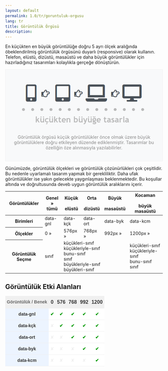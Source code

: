 ```yaml
--- 
layout: default 
permalink: 1.0/tr/goruntuluk-orgusu 
lang: tr 
title: Görüntülük Örgüsü 
description: 
---
```

<style type="text/css">
  .yazı-alanı{
    background-color:#f8f9fa; 
    color:#888; 
    border:1px solid #f0f0f0; 
    padding:20px; 
    text-align: center;
  }
</style>
<p class="girlik">
  En küçükten en büyük görüntülüğe doğru 5 ayrı ölçek aralığında öbeklendirilmiş görüntülük örgüsünü duyarlı (responsive) olarak kullanın. Telefon, elüstü, dizüstü, masaüstü ve daha büyük görüntülükler için hazırladığınız tasarımları kolaylıkla gerçeğe dönüştürün.
</p>
<div class="yazı-alanı" data-gnl="o">
  <img src="/assets/img/goruntuluk.png">
  <p>
    Görüntülük örgüsü küçük görüntülükler önce olmak üzere büyük görüntülüklere doğru etkileyen düzende ediklenmiştir. Tasarımlar bu özelliğin öze alınmasıyla yazılabilirler.
  </p>
</div>
<p>
  Günümüzde, görüntülük ölçekleri ve görüntülük çözünürlükleri çok çeşitlidir. Bu nedenle uyarlamalı tasarım yapmak bir gerekliliktir. Daha ufak görüntülükler ise yakın gelecekte yaygınlaşması beklenmektedir. Bu koşullar altında ve doğrultusunda <span class="simget">deveb</span>  uygun görüntülük aralıklarını içerir.
</p>
<p></p>
<table class="tablo">
  <thead>
    <tr>
      <th>Görüntülükler</th>
      <th>
        Genel <br>
        <i class="fa fa-minus-square-o" aria-hidden="true"></i> »
        <i class="fa fa-window-maximize" aria-hidden="true"></i>
        <br><span data-metin="olumlu ince">tümü</span>
      </th>
      <!--<th>
        Minik <br>
        <i class="fa fa-minus-square-o" aria-hidden="true"></i>
        <br><span data-metin="olumlu ince">saat</span>
      </th>
      <th>
        Ufak <br>
        <i class="fa fa-mobile" aria-hidden="true"></i>
        <br><span data-metin="olumlu ince">telefon</span>
      </th>-->
      <th>
        Küçük <br>
        <i class="fa fa-tablet" aria-hidden="true"></i>
        <br><span data-metin="olumlu ince">elüstü</span>
      </th>
      <th>
        Orta <br>
        <i class="fa fa-laptop" aria-hidden="true"></i>
        <br><span data-metin="olumlu ince">dizüstü</span>
      </th>
      <th>
        Büyük <br>
        <i class="fa fa-desktop" aria-hidden="true"></i>
        <br><span data-metin="olumlu ince">masaüstü</span>
      </th>
      <th>
        Kocaman <br>
        <i class="fa fa-television" aria-hidden="true"></i>
        <br><span data-metin="olumlu ince">büyük masaüstü</span>
      </th>
      <!--<th>
        Ulu <br>
        <i class="fa fa-window-maximize" aria-hidden="true"></i>
        <br><span data-metin="olumlu ince">ulu görüntülük</span>
      </th>-->
    </tr>
  </thead>
  <tbody>
    <tr>
      <th>Birimleri</th>
      <td>data-gnl</td>
      <!--<td>data-mnk</td>
      <td>data-ufk</td>-->
      <td>data-kçk</td>
      <td>data-ort</td>
      <td>data-byk</td>
      <td>data-kcm</td>
    </tr>
    <tr>
      <th>Ölçekler</th>
      <td>0 »</td>
      <!--<td>0 » 300px</td>
      <td>300px »</td>-->
      <td>576px »</td>
      <td>768px »</td>
      <td>992px »</td>
      <td>1200px »</td>
    </tr>
    <tr>
      <th>Görüntülük Seçme</th>
      <td>
        <span data-metin="ana gri">sınıf</span>
      </td>
      <!--<td>
        bunu-<span data-metin="ana gri">sınıf</span><br><span data-metin="ana gri">sınıf</span><br>büyükleriyle-<span data-metin="ana gri">sınıf</span><br>büyükleri-<span data-metin="ana gri">sınıf</span>
      </td>-->
      <td colspan="3">
        küçükleri-<span data-metin="ana gri">sınıf</span><br>küçükleriyle-<span data-metin="ana gri">sınıf</span><br>bunu-<span data-metin="ana gri">sınıf</span><br><span data-metin="ana gri">sınıf</span><br>büyükleriyle-<span data-metin="ana gri">sınıf</span><br>büyükleri-<span data-metin="ana gri">sınıf</span>
      </td>
      <td>küçükleri-<span data-metin="ana gri">sınıf</span><br>küçükleriyle-<span data-metin="ana gri">sınıf</span><br>bunu-<span data-metin="ana gri">sınıf</span><br><span data-metin="ana gri">sınıf</span></td>
    </tr>
  </tbody>
</table>

<p></p>

<h2>Görüntülük Etki Alanları</h2>

<style type="text/css">
.tg  {border-collapse:collapse;border-spacing:0;border-color:#ccc;}
.tg td{font-family:Arial, sans-serif;font-size:14px;padding:10px 5px;border-style:solid;border-width:0px;overflow:hidden;word-break:normal;border-top-width:1px;border-bottom-width:1px;border-color:#ccc;color:#333;background-color:#fff;}
.tg th{font-family:Arial, sans-serif;font-size:14px;font-weight:normal;padding:10px 5px;border-style:solid;border-width:0px;overflow:hidden;word-break:normal;border-top-width:1px;border-bottom-width:1px;border-color:#ccc;color:#333;background-color:#f0f0f0;}
.tg .tg-dgm7{font-weight:bold;font-size:16px;font-family:"Lucida Sans Unicode", "Lucida Grande", sans-serif !important;;color:#343434;border-color:#efefef;text-align:left;vertical-align:top}
.tg .tg-3mc6{font-weight:bold;font-family:"Lucida Sans Unicode", "Lucida Grande", sans-serif !important;;background-color:#ecf4ff;color:#343434;border-color:#efefef;text-align:center;vertical-align:top}
.tg .tg-fk29{font-weight:bold;font-size:16px;font-family:"Lucida Sans Unicode", "Lucida Grande", sans-serif !important;;color:#343434;border-color:#efefef;text-align:center;vertical-align:top}
.tg .tg-d0bf{font-weight:bold;font-family:"Lucida Sans Unicode", "Lucida Grande", sans-serif !important;;color:#656565;border-color:#efefef;text-align:center;vertical-align:top}
.tg .tg-5a6q{font-weight:bold;background-color:#ffffff;color:#009901;border-color:#efefef;text-align:center;vertical-align:top}
.tg .tg-jedj{font-weight:bold;color:#009901;border-color:#efefef;text-align:center;vertical-align:top}
.tg .tg-0wg1{background-color:#ffffff;color:#efefef;border-color:#efefef;text-align:center;vertical-align:top}
</style>
<table class="tg">
  <tr>
    <th class="tg-d0bf">Görüntülük / Benek</th>
    <th class="tg-fk29">  0  </th>
    <th class="tg-fk29"> 576 </th>
    <th class="tg-fk29"> 768 </th>
    <th class="tg-fk29"> 992 </th>
    <th class="tg-fk29">1200</th>
  </tr>
  <tr>
    <td class="tg-3mc6">data-gnl</td>
    <td class="tg-5a6q">✔</td>
    <td class="tg-5a6q">✔</td>
    <td class="tg-5a6q">✔</td>
    <td class="tg-5a6q">✔</td>
    <td class="tg-5a6q">✔</td>
  </tr>
  <tr>
    <td class="tg-3mc6">data-kçk</td>
    <td class="tg-0wg1">✘</td>
    <td class="tg-5a6q">✔</td>
    <td class="tg-5a6q">✔</td>
    <td class="tg-5a6q">✔</td>
    <td class="tg-5a6q">✔</td>
  </tr>
  <tr>
    <td class="tg-3mc6">data-ort</td>
    <td class="tg-0wg1">✘</td>
    <td class="tg-0wg1">✘</td>
    <td class="tg-5a6q">✔</td>
    <td class="tg-5a6q">✔</td>
    <td class="tg-5a6q">✔</td>
  </tr>
  <tr>
    <td class="tg-3mc6">data-byk</td>
    <td class="tg-0wg1">✘</td>
    <td class="tg-0wg1">✘</td>
    <td class="tg-0wg1">✘</td>
    <td class="tg-5a6q">✔</td>
    <td class="tg-5a6q">✔</td>
  </tr>
  <tr>
    <td class="tg-3mc6">data-kcm</td>
    <td class="tg-0wg1">✘</td>
    <td class="tg-0wg1">✘</td>
    <td class="tg-0wg1">✘</td>
    <td class="tg-0wg1">✘</td>
    <td class="tg-5a6q">✔</td>
  </tr>
</table>

<p></p>

<!--
<h3>Görüntülük Yönergeleri</h3>

<p>
  <span class="simget">deveb</span> görüntülük örgüsü küçük görüntülüklerden büyük görüntülüklere doğru olmak üzere belirlenmiş bir yönde varsayılan olarak etki altına alır. Bunun dışında bazı durumlarda geçerli olmak üzere tam tersi yönde veya belirtilen
  tek görüntülük ölçeğinde kullanımı da yapılabilir.
  <br><br> Örneğin bir ögeyi veya alanı dizüstü görüntülüklerine kadar gizlemek istiyorsanız
  <span data-metin="ana">data-ort="küçükleri-gizle"</span> olarak tanımlamanız yeterlidir. Böylelikle dizüstünden küçük görüntülüklerde gizleme yapmış olacaksınız.
</p>

<h4>Kullanımı</h4>
<p>
  Görüntülük örgüsü, <span class="simget">deveb</span>'in özellikleriyle iliştirilmiş şekilde kullanılır. Kesitlik örgüsünde varsayılan kural gerçeli olduğu gibi başka özelliklerde daha ayrı kullanıldığını görmeniz doğaldır.
</p>
<h5>küçükleriyle-?</h5>
<p>
  Tanımlı görüntülükten ve daha küçük görüntülükler. Örnek: data-ort="küçükleriyle-gizle" (english: data-md="hide-with-smaller")
</p>
<h5>küçükleri-?</h5>
<p>
  Belirtildiği görüntülükten küçük görüntülükleri kapsar. Örnek: data-ort="küçükleri-gizle" (english: data-md="hide-smaller")
</p>
<h5>bunu-?</h5>
<p>
  Belirtildiği görüntülükleri kapsar. Örnek: data-ort="bunu-gizle" (english: data-md="hide-this")
</p>
<h5>büyükleri-?</h5>
<p>
  Belirtildiği görüntülüklerden büyük görüntülükleri kapsar. Örnek: data-ort="büyükleri-gizle" (english: data-md="hide-bigger")
</p>
<h5>büyükleriyle-?</h5>
<p>
  Belirtildiği görüntülükler dahil kendisinden büyük görüntülükleri kapsar. Örnek: data-ort="büyükleriyle-gizle" (english: data-md="hide-with-bigger")
</p>
-->